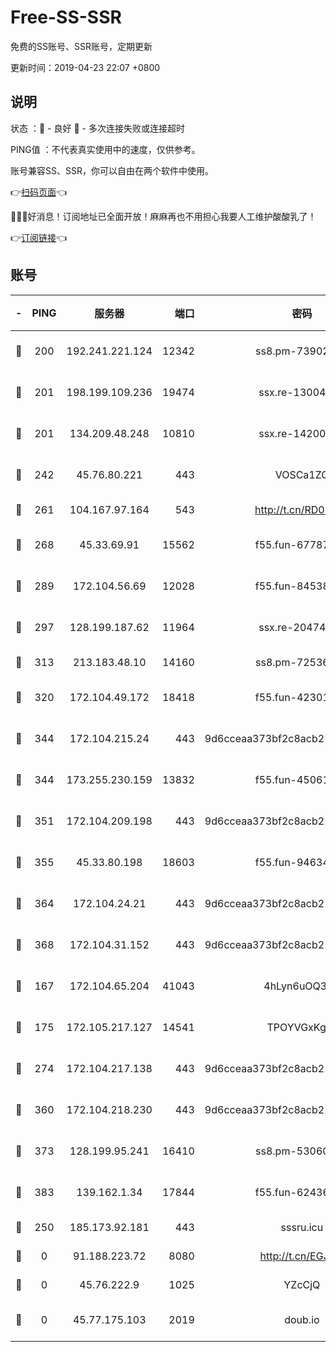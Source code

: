 # Free-SS-SSR

免费的SS账号、SSR账号，定期更新

更新时间：2019-04-23 22:07 +0800

## 说明

状态     ：🙂 - 良好 🙁 - 多次连接失败或连接超时

PING值   ：不代表真实使用中的速度，仅供参考。

账号兼容SS、SSR，你可以自由在两个软件中使用。

👉[扫码页面](https://liesauer.github.io/Free-SS-SSR/)👈

🎉🎉🎉好消息！订阅地址已全面开放！麻麻再也不用担心我要人工维护酸酸乳了！

👉[订阅链接](https://www.liesauer.net/yogurt/subscribe?ACCESS_TOKEN=DAYxR3mMaZAsaqUb)👈

## 账号

|-|PING|服务器|端口|密码|加密方式|区域|
|:----:|:----:|:-----:|-----:|:----:|:----:|:----:|
|🙂|200|192.241.221.124|12342|ss8.pm-73902144|aes-256-cfb|US|
|🙂|201|198.199.109.236|19474|ssx.re-13004881|aes-256-cfb|US|
|🙂|201|134.209.48.248|10810|ssx.re-14200963|aes-256-cfb|US|
|🙂|242|45.76.80.221|443|VOSCa1ZG|aes-256-cfb|DE|
|🙂|261|104.167.97.164|543|http://t.cn/RD0D7sx|rc4-md5|CA|
|🙂|268|45.33.69.91|15562|f55.fun-67787601|aes-256-cfb|US|
|🙂|289|172.104.56.69|12028|f55.fun-84538440|aes-256-cfb|SG|
|🙂|297|128.199.187.62|11964|ssx.re-20474884|aes-256-cfb|SG|
|🙂|313|213.183.48.10|14160|ss8.pm-72536569|rc4-md5|RU|
|🙂|320|172.104.49.172|18418|f55.fun-42301611|aes-256-cfb|SG|
|🙂|344|172.104.215.24|443|9d6cceaa373bf2c8acb22e60b6a58be6|aes-256-cfb|US|
|🙂|344|173.255.230.159|13832|f55.fun-45061463|aes-256-cfb|US|
|🙂|351|172.104.209.198|443|9d6cceaa373bf2c8acb22e60b6a58be6|aes-256-cfb|US|
|🙂|355|45.33.80.198|18603|f55.fun-94634073|aes-256-cfb|US|
|🙂|364|172.104.24.21|443|9d6cceaa373bf2c8acb22e60b6a58be6|aes-256-cfb|US|
|🙂|368|172.104.31.152|443|9d6cceaa373bf2c8acb22e60b6a58be6|aes-256-cfb|US|
|🙂|167|172.104.65.204|41043|4hLyn6uOQ3hU|aes-256-cfb|JP|
|🙂|175|172.105.217.127|14541|TPOYVGxKglpi|aes-256-cfb|JP|
|🙂|274|172.104.217.138|443|9d6cceaa373bf2c8acb22e60b6a58be6|aes-256-cfb|US|
|🙂|360|172.104.218.230|443|9d6cceaa373bf2c8acb22e60b6a58be6|aes-256-cfb|US|
|🙂|373|128.199.95.241|16410|ss8.pm-53060931|aes-256-cfb|SG|
|🙂|383|139.162.1.34|17844|f55.fun-62436274|aes-256-cfb|SG|
|🙁|250|185.173.92.181|443|sssru.icu|rc4-md5|RU|
|🙁|0|91.188.223.72|8080|http://t.cn/EGJIyrl|rc4-md5|RU|
|🙁|0|45.76.222.9|1025|YZcCjQ|rc4-md5|JP|
|🙁|0|45.77.175.103|2019|doub.io|aes-128-ctr|SG|
